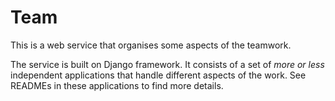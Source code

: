 # Team

This is a web service that organises some aspects of the teamwork.

The service is built on Django framework.  It consists of a set of *more or less* independent applications that handle different aspects of the work.  See READMEs in these applications to find more details.
